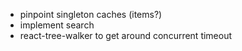 - pinpoint singleton caches (items?)
- implement search
- react-tree-walker to get around concurrent timeout
